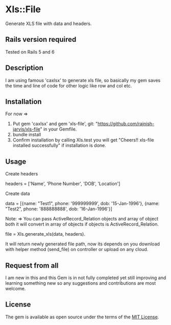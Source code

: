 # Xls::File

Generate XLS file with data and headers.

## Rails version required

Tested on Rails 5 and 6

## Description

I am using famous 'caxlsx' to generate xls file, so basically my gem saves the time and line of code for other logic like row and col etc.

## Installation
For now =>

1. Put gem 'caxlsx' and  gem 'xls-file', git: "https://github.com/rajnish-jarvis/xls-file" in your Gemfile.
2. bundle install
3. Confirm installation by calling Xls.test  you will get "Cheers!! xls-file installed successfully" if installation is done.

## Usage

Create headers

headers = ['Name', 'Phone Number', 'DOB', 'Location']

Create data

data = [{name: "Test1", phone: '999999999', dob: '15-Jan-1996'}, {name: "Test2", phone: '888888888', dob: '16-Jan-1996'}]

Note: => You can pass ActiveRecord_Relation objects and array of object both it will convert in array of objects if objects is ActiveRecord_Relation.

file = Xls.generate_xls(data, headers).

It will return newly generated file path, now its depends on you download with helper method (send_file) on controller or upload on any cloud.

## Request from all
I am new in this and this Gem is in not fully completed yet still improving and learning something new so any suggestions and contributions are most welcome.

## License

The gem is available as open source under the terms of the [MIT License](https://opensource.org/licenses/MIT).
